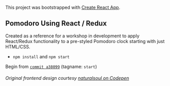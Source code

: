 This project was bootstrapped with [Create React App](https://github.com/facebookincubator/create-react-app).

## Pomodoro Using React / Redux

Created as a reference for a workshop in development to apply React/Redux functionality
to a pre-styled Pomodoro clock starting with just HTML/CSS.

* `npm install` and `npm start`

Begin from [```commit a38099```](//github.com/MrSkinny/pomodoro-react/commit/a380996a25ec9051093dd301cbd6cb85c1258b5a) (tagname: `start`)

###### Original frontend design courtesy [naturalsoul on Codepen](https://codepen.io/naturalsoul/pen/gpNQOv)
